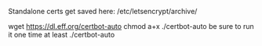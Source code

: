 Standalone certs get saved here: /etc/letsencrypt/archive/

wget https://dl.eff.org/certbot-auto
chmod a+x ./certbot-auto
be sure to run it one time at least
./certbot-auto
